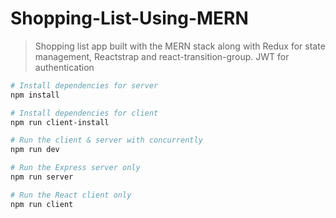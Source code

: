 # Shopping-List-Using-MERN

> Shopping list app built with the MERN stack along with Redux for state management, Reactstrap and react-transition-group. JWT for authentication

```bash
# Install dependencies for server
npm install

# Install dependencies for client
npm run client-install

# Run the client & server with concurrently
npm run dev

# Run the Express server only
npm run server

# Run the React client only
npm run client
```
